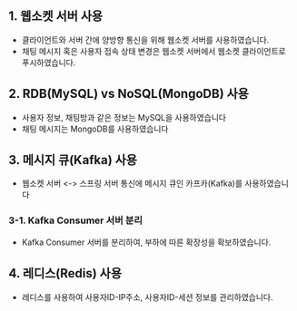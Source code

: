 
## 1. 웹소켓 서버 사용
- 클라이언트와 서버 간에 양방향 통신을 위해 웹소켓 서버를 사용하였습니다.
- 채팅 메시지 혹은 사용자 접속 상태 변경은 웹소켓 서버에서 웹소켓 클라이언트로 푸시하였습니다. 

## 2. RDB(MySQL) vs NoSQL(MongoDB) 사용
- 사용자 정보, 채팅방과 같은 정보는 MySQL을 사용하였습니다
- 채팅 메시지는 MongoDB를 사용하였습니다

## 3. 메시지 큐(Kafka) 사용
- 웹소켓 서버 <-> 스프링 서버 통신에 메시지 큐인 카프카(Kafka)를 사용하였습니다

### 3-1. Kafka Consumer 서버 분리
- Kafka Consumer 서버를 분리하여, 부하에 따른 확장성을 확보하였습니다.

## 4. 레디스(Redis) 사용
- 레디스를 사용하여 사용자ID-IP주소, 사용자ID-세션 정보를 관리하였습니다.



